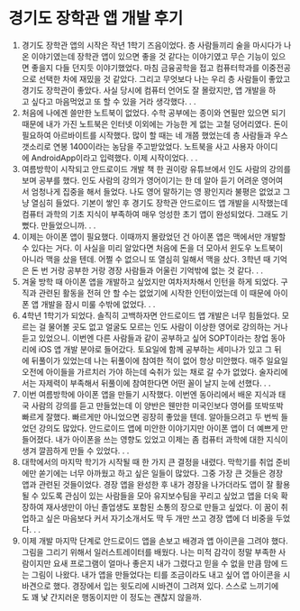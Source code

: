 # 경기도 장학관 앱 개발 후기

1. 경기도 장학관 앱의 시작은 작년 1학기 즈음이었다. 층 사람들끼리 술을 마시다가 나온 이야기였는데 장학관 앱이 있으면 좋을 것 같다는 이야기였고 무슨 기능이 있으면 좋을지 다들 던지듯 이야기했었다. 마침 금융공학을 접고 컴퓨터학과를 이중전공으로 선택한 차에 재밌을 것 같았다. 그리고 무엇보다 나는 우리 층 사람들이 좋았고 경기도 장학관이 좋았다. 사실 당시에 컴퓨터 언어도 잘 몰랐지만, 앱 개발을 하고 싶다고 마음먹었고 또 할 수 있을 거라 생각했다.
.
.
2. 처음에 나에겐 쓸만한 노트북이 없었다. 수학 공부에는 종이와 연필만 있으면 되기 때문에 내가 가진 노트북은 인터넷 이외에는 가능한 게 없는 고철 덩어리였다. 돈이 필요하여 아르바이트를 시작했다. 많이 할 때는 네 개쯤 했었는데 층 사람들과 우스갯소리로 연봉 1400이라는 농담을 주고받았었다. 노트북을 사고 사용자 아이디에 AndroidApp이라고 입력했다. 이제 시작이었다.
.
.
3. 여름방학이 시작되고 안드로이드 개발 책 한 권이랑 유튜브에서 인도 사람의 강의를 보며 공부를 했다. 인도 사람의 강의가 영어이기는 한 데 알아 듣기 어려운 영어여서 엄청나게 집중을 해서 들었다. 나도 영어 말하기는 영 꽝인지라 불평은 없었고 그냥 열심히 들었다. 기본이 쌓인 후 경기도 장학관 안드로이드 앱 개발을 시작했는데 컴퓨터 과학의 기초 지식이 부족하여 매우 엉성한 초기 앱이 완성되었다. 그래도 기뻤다. 만들었으니까.
.
.
4. 이제는 아이폰 앱이 필요했다. 이때까지 몰랐었던 건 아이폰 앱은 맥에서만 개발할 수 있다는 거다. 이 사실을 미리 알았다면 처음에 돈을 더 모아서 윈도우 노트북이 아니라 맥을 샀을 텐데. 어쩔 수 없으니 또 열심히 일해서 맥을 샀다. 3학년 때 기억은 돈 번 거랑 공부한 거랑 경장 사람들과 어울린 기억밖에 없는 것 같다.
.
.
5. 겨울 방학 때 아이폰 앱을 개발하고 싶었지만 여차저차해서 인턴을 하게 되었다. 구직과 관련된 활동을 전혀 안 할 수는 없었기에 시작한 인턴이었는데 이 때문에 아이폰 앱 개발을 잠시 미룰 수밖에 없었다.
.
.
6. 4학년 1학기가 되었다. 솔직히 고백하자면 안드로이드 앱 개발은 너무 힘들었다. 모르는 걸 물어볼 곳도 없고 얼굴도 모르는 인도 사람이 이상한 영어로 강의하는 거나 듣고 있었으니. 이번엔 다른 사람들과 같이 공부하고 싶어 SOPT이라는 창업 동아리에 iOS 앱 개발 분야로 들어갔다. 토요일에 함께 공부하는 세미나가 있고 그 뒤에 뒤풀이가 있었는데 나는 뒤풀이에 참여한 적이 없어 항상 미안했다. 매주 일요일 오전에 아이들을 가르치러 가야 하는데 숙취가 있는 채로 갈 수가 없었다. 술자리에서는 자제력이 부족해서 뒤풀이에 참여한다면 어떤 꼴이 날지 눈에 선했다.
.
.
7. 이번 여름방학에 아이폰 앱을 만들기 시작했다. 이번엔 동아리에서 배운 지식과 태국 사람의 강의를 듣고 만들었는데 이 양반은 웬만한 미국인보다 영어를 또박또박 빠르게 잘했다. 빠르게만 아니었으면 굉장히 좋았을 텐데. 알아들으려고 두 번씩 들었던 강의도 많았다. 안드로이드 앱에 미안한 이야기지만 아이폰 앱이 더 예쁘게 만들어졌다. 내가 아이폰을 쓰는 영향도 있었고 이제는 좀 컴퓨터 과학에 대한 지식이 생겨 깔끔하게 만들 수 있었다.
.
.
8. 대학에서의 마지막 학기가 시작될 때 한 가지 큰 결정을 내렸다. 막학기를 취업 준비에만 쏟기에는 너무 아까웠고 하고 싶은 일들이 많았다. 그중 가장 큰 것들은 경장 앱과 관련된 것들이었다. 경장 앱을 완성한 후 내가 경장을 나가더라도 앱이 잘 활용될 수 있도록 관심이 있는 사람들을 모아 유지보수팀을 꾸리고 싶었고 앱을 더욱 확장하여 재사생만이 아닌 졸업생도 포함된 소통의 장으로 만들고 싶었다. 이 꿈이 취업하고 싶은 마음보다 커서 자기소개서도 딱 두 개만 쓰고 경장 앱에 더 비중을 두었다.
.
.
9. 이제 개발 마지막 단계로 안드로이드 앱을 손보고 배경과 앱 아이콘을 그려야 했다. 그림을 그리기 위해서 일러스트레이터를 배웠다. 나는 미적 감각이 정말 부족한 사람이지만 요새 프로그램이 얼마나 좋은지 내가 그렸다고 믿을 수 없을 만큼 맘에 드는 그림이 나왔다. 내가 앱을 만들었다는 티를 조금이라도 내고 싶어 앱 아이콘을 시바견으로 했다. 경장에서 입는 윗도리에 시바견이 그려져 있다. 스스로 느끼기에도 꽤 낯 간지러운 행동이지만 이 정도는 괜찮지 않을까.
